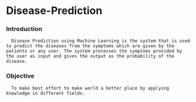 # Disease-Prediction

### Introduction
      Disease Prediction using Machine Learning is the system that is used to predict the diseases from the symptoms which are given by the patients or any user. The system processes the symptoms provided by the user as input and gives the output as the probability of the disease.

### Objective
      To make best effort to make world a better place by applying knowledge in different fields.      

